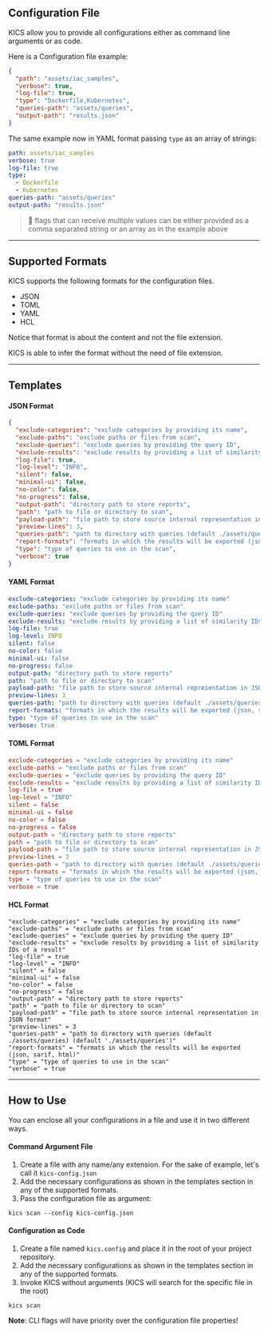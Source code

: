 ## Configuration File

KICS allow you to provide all configurations either as command line arguments or as code.

Here is a Configuration file example:

```JSON
{
  "path": "assets/iac_samples",
  "verbose": true,
  "log-file": true,
  "type": "Dockerfile,Kubernetes",
  "queries-path": "assets/queries",
  "output-path": "results.json"
}
```

The same example now in YAML format passing `type` as an array of strings:

```YAML
path: assets/iac_samples
verbose: true
log-file: true
type:
  - Dockerfile
  - Kubernetes
queries-path: "assets/queries"
output-path: "results.json"
```

> 📝 flags that can receive multiple values can be either provided as a comma separated string or an array as in the example above

---

## Supported Formats
KICS supports the following formats for the configuration files.

- JSON
- TOML
- YAML
- HCL

Notice that format is about the content and not the file extension.

KICS is able to infer the format without the need of file extension.

---

## Templates

#### JSON Format

```JSON
{
  "exclude-categories": "exclude categories by providing its name",
  "exclude-paths": "exclude paths or files from scan",
  "exclude-queries": "exclude queries by providing the query ID",
  "exclude-results": "exclude results by providing a list of similarity IDs of a result",
  "log-file": true,
  "log-level": "INFO",
  "silent": false,
  "minimal-ui": false,
  "no-color": false,
  "no-progress": false,
  "output-path": "directory path to store reports",
  "path": "path to file or directory to scan",
  "payload-path": "file path to store source internal representation in JSON format",
  "preview-lines": 3,
  "queries-path": "path to directory with queries (default ./assets/queries) (default './assets/queries')",
  "report-formats": "formats in which the results will be exported (json, sarif, html)",
  "type": "type of queries to use in the scan",
  "verbose": true
}
```

#### YAML Format

```YAML
exclude-categories: "exclude categories by providing its name"
exclude-paths: "exclude paths or files from scan"
exclude-queries: "exclude queries by providing the query ID"
exclude-results: "exclude results by providing a list of similarity IDs of a result"
log-file: true
log-level: INFO
silent: false
no-color: false
minimal-ui: false
no-progress: false
output-path: "directory path to store reports"
path: "path to file or directory to scan"
payload-path: "file path to store source internal representation in JSON format"
preview-lines: 3
queries-path: "path to directory with queries (default ./assets/queries) (default './assets/queries')"
report-formats: "formats in which the results will be exported (json, sarif, html)"
type: "type of queries to use in the scan"
verbose: true
```

#### TOML Format

```TOML
exclude-categories = "exclude categories by providing its name"
exclude-paths = "exclude paths or files from scan"
exclude-queries = "exclude queries by providing the query ID"
exclude-results = "exclude results by providing a list of similarity IDs of a result"
log-file = true
log-level = "INFO"
silent = false
minimal-ui = false
no-color = false
no-progress = false
output-path = "directory path to store reports"
path = "path to file or directory to scan"
payload-path = "file path to store source internal representation in JSON format"
preview-lines = 3
queries-path = "path to directory with queries (default ./assets/queries) (default './assets/queries')"
report-formats = "formats in which the results will be exported (json, sarif, html)"
type = "type of queries to use in the scan"
verbose = true
```

#### HCL Format

```hcl
"exclude-categories" = "exclude categories by providing its name"
"exclude-paths" = "exclude paths or files from scan"
"exclude-queries" = "exclude queries by providing the query ID"
"exclude-results" = "exclude results by providing a list of similarity IDs of a result"
"log-file" = true
"log-level" = "INFO"
"silent" = false
"minimal-ui" = false
"no-color" = false
"no-progress" = false
"output-path" = "directory path to store reports"
"path" = "path to file or directory to scan"
"payload-path" = "file path to store source internal representation in JSON format"
"preview-lines" = 3
"queries-path" = "path to directory with queries (default ./assets/queries) (default './assets/queries')"
"report-formats" = "formats in which the results will be exported (json, sarif, html)"
"type" = "type of queries to use in the scan"
"verbose" = true
```

---


## How to Use
You can enclose all your configurations in a file and use it in two different ways.

#### Command Argument File

1. Create a file with any name/any extension. For the sake of example, let's call it `kics-config.json`
2. Add the necessary configurations as shown in the templates section in any of the supported formats.
3. Pass the configuration file as argument:
```
kics scan --config kics-config.json
```

#### Configuration as Code

1. Create a file named `kics.config` and place it in the root of your project repository.
2. Add the necessary configurations as shown in the templates section in any of the supported formats.
3. Invoke KICS without arguments (KICS will search for the specific file in the root)
```
kics scan
```

**Note**: CLI flags will have priority over the configuration file properties!
